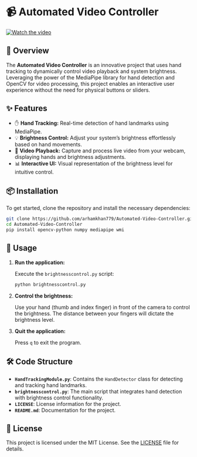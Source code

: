 # 📹 Automated Video Controller

[![Watch the video](https://img.youtube.com/vi/Dc999oE1myI/0.jpg)](https://youtu.be/Dc999oE1myI)

## 📜 Overview

The **Automated Video Controller** is an innovative project that uses hand tracking to dynamically control video playback and system brightness. Leveraging the power of the MediaPipe library for hand detection and OpenCV for video processing, this project enables an interactive user experience without the need for physical buttons or sliders.

## ✨ Features

- ✋ **Hand Tracking:** Real-time detection of hand landmarks using MediaPipe.
- 💡 **Brightness Control:** Adjust your system’s brightness effortlessly based on hand movements.
- 🎥 **Video Playback:** Capture and process live video from your webcam, displaying hands and brightness adjustments.
- 📊 **Interactive UI:** Visual representation of the brightness level for intuitive control.

## 📦 Installation

To get started, clone the repository and install the necessary dependencies:

```bash
git clone https://github.com/arhamkhan779/Automated-Video-Controller.git
cd Automated-Video-Controller
pip install opencv-python numpy mediapipe wmi
```

## 🚀 Usage

1. **Run the application:**

   Execute the `brightnesscontrol.py` script:

   ```bash
   python brightnesscontrol.py
   ```

2. **Control the brightness:**

   Use your hand (thumb and index finger) in front of the camera to control the brightness. The distance between your fingers will dictate the brightness level.

3. **Quit the application:**

   Press `q` to exit the program.

## 🛠️ Code Structure

- **`HandTrackingModule.py`**: Contains the `HandDetector` class for detecting and tracking hand landmarks.
- **`brightnesscontrol.py`**: The main script that integrates hand detection with brightness control functionality.
- **`LICENSE`**: License information for the project.
- **`README.md`**: Documentation for the project.

## 📄 License

This project is licensed under the MIT License. See the [LICENSE](LICENSE) file for details.

